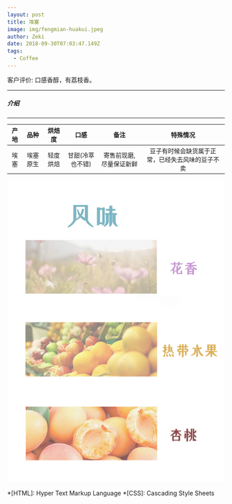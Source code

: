 ```yaml
---
layout: post
title: 埃塞
image: img/fengmian-huakui.jpeg
author: Zeki
date: 2018-09-30T07:03:47.149Z
tags: 
  - Coffee
---
```


客户评价: 口感香醇，有荔枝香。

---
##### 介绍
---

|产地 | 品种 | 烘焙度 | 口感 | 备注|特殊情况|
|:---:|:---:|:---:|:---:|:---:|:---:|
|埃塞 | 埃塞原生 | 轻度烘焙 | 甘甜(冷萃也不错) | 寄售前现磨,尽量保证新鲜|豆子有时候会缺货属于正常，已经失去风味的豆子不卖|

![Coffee Image](img/fengwei-huakui.jpg)

*[HTML]: Hyper Text Markup Language
*[CSS]: Cascading Style Sheets
